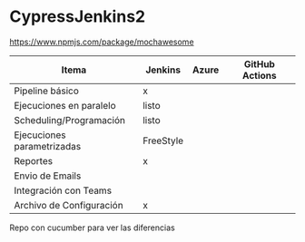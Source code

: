 # CypressJenkins2

https://www.npmjs.com/package/mochawesome

| Itema                      | Jenkins   | Azure | GitHub Actions |
| -------------------------- | --------- | ----- | -------------- |
| Pipeline básico            | x         |       |                |
| Ejecuciones en paralelo    | listo     |       |                |
| Scheduling/Programación    | listo     |       |                |
| Ejecuciones parametrizadas | FreeStyle |       |                |
| Reportes                   | x         |       |                |
| Envio de Emails            |           |       |                |
| Integración con Teams      |           |       |                |
| Archivo de Configuración   | x         |       |                |

Repo con cucumber para ver las diferencias
